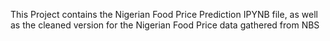 This Project contains the Nigerian Food Price Prediction IPYNB file, as well as the cleaned version for the Nigerian Food Price data gathered from NBS
